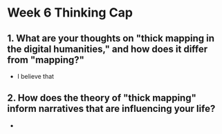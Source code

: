 # Week 6 Thinking Cap
## 1. What are your thoughts on "thick mapping in the digital humanities," and how does it differ from "mapping?"
- I believe that
## 2. How does the theory of "thick mapping" inform narratives that are influencing your life?
- 